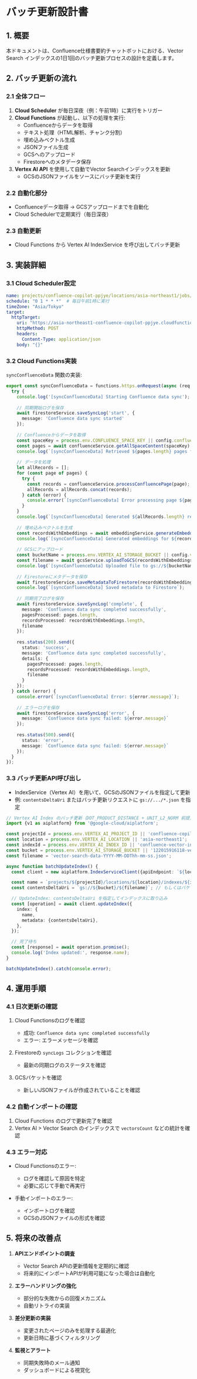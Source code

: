 # バッチ更新設計書

## 1. 概要

本ドキュメントは、Confluence仕様書要約チャットボットにおける、Vector Search インデックスの1日1回のバッチ更新プロセスの設計を定義します。

## 2. バッチ更新の流れ

### 2.1 全体フロー

1. **Cloud Scheduler** が毎日深夜（例：午前1時）に実行をトリガー
2. **Cloud Functions** が起動し、以下の処理を実行:
   - Confluenceからデータを取得
   - テキスト処理（HTML解析、チャンク分割）
   - 埋め込みベクトル生成
   - JSONファイル生成
   - GCSへのアップロード
   - Firestoreへのメタデータ保存
3. **Vertex AI API** を使用して自動でVector Searchインデックスを更新
   - GCSのJSONファイルをソースにバッチ更新を実行

### 2.2 自動化部分

- Confluenceデータ取得 → GCSアップロードまでを自動化
- Cloud Schedulerで定期実行（毎日深夜）

### 2.3 自動更新

- Cloud Functions から Vertex AI IndexService を呼び出してバッチ更新

## 3. 実装詳細

### 3.1 Cloud Scheduler設定

```yaml
name: projects/confluence-copilot-ppjye/locations/asia-northeast1/jobs/daily-confluence-sync
schedule: "0 1 * * *"  # 毎日午前1時に実行
timeZone: "Asia/Tokyo"
target:
  httpTarget:
    uri: "https://asia-northeast1-confluence-copilot-ppjye.cloudfunctions.net/syncConfluenceData"
    httpMethod: POST
    headers:
      Content-Type: application/json
    body: "{}"
```

### 3.2 Cloud Functions実装

`syncConfluenceData` 関数の実装:

```typescript
export const syncConfluenceData = functions.https.onRequest(async (req, res) => {
  try {
    console.log('[syncConfluenceData] Starting Confluence data sync');
    
    // 同期開始ログを保存
    await firestoreService.saveSyncLog('start', {
      message: 'Confluence data sync started'
    });
    
    // Confluenceからデータを取得
    const spaceKey = process.env.CONFLUENCE_SPACE_KEY || config.confluence?.space_key;
    const pages = await confluenceService.getAllSpaceContent(spaceKey);
    console.log(`[syncConfluenceData] Retrieved ${pages.length} pages from Confluence`);
    
    // データを処理
    let allRecords = [];
    for (const page of pages) {
      try {
        const records = confluenceService.processConfluencePage(page);
        allRecords = allRecords.concat(records);
      } catch (error) {
        console.error(`[syncConfluenceData] Error processing page ${page.id}: ${error.message}`);
      }
    }
    console.log(`[syncConfluenceData] Generated ${allRecords.length} records`);
    
    // 埋め込みベクトルを生成
    const recordsWithEmbeddings = await embeddingService.generateEmbeddings(allRecords);
    console.log(`[syncConfluenceData] Generated embeddings for ${recordsWithEmbeddings.length}/${allRecords.length} records`);
    
    // GCSにアップロード
    const bucketName = process.env.VERTEX_AI_STORAGE_BUCKET || config.vertexai?.storage_bucket;
    const filename = await gcsService.uploadToGCS(recordsWithEmbeddings, bucketName);
    console.log(`[syncConfluenceData] Uploaded file to gs://${bucketName}/${filename}`);
    
    // Firestoreにメタデータを保存
    await firestoreService.saveMetadataToFirestore(recordsWithEmbeddings);
    console.log(`[syncConfluenceData] Saved metadata to Firestore`);
    
    // 同期完了ログを保存
    await firestoreService.saveSyncLog('complete', {
      message: 'Confluence data sync completed successfully',
      pagesProcessed: pages.length,
      recordsProcessed: recordsWithEmbeddings.length,
      filename
    });
    
    res.status(200).send({
      status: 'success',
      message: 'Confluence data sync completed successfully',
      details: {
        pagesProcessed: pages.length,
        recordsProcessed: recordsWithEmbeddings.length,
        filename
      }
    });
  } catch (error) {
    console.error(`[syncConfluenceData] Error: ${error.message}`);
    
    // エラーログを保存
    await firestoreService.saveSyncLog('error', {
      message: `Confluence data sync failed: ${error.message}`
    });
    
    res.status(500).send({
      status: 'error',
      message: `Confluence data sync failed: ${error.message}`
    });
  }
});
```

### 3.3 バッチ更新API呼び出し

- IndexService（Vertex AI）を用いて、GCSのJSONファイルを指定して更新
- 例: `contentsDeltaUri` またはバッチ更新リクエストに `gs://.../*.json` を指定

```typescript
// Vertex AI Index のバッチ更新（DOT_PRODUCT_DISTANCE + UNIT_L2_NORM 前提）
import {v1 as aiplatform} from '@google-cloud/aiplatform';

const projectId = process.env.VERTEX_AI_PROJECT_ID || 'confluence-copilot-ppjye';
const location = process.env.VERTEX_AI_LOCATION || 'asia-northeast1';
const indexId = process.env.VERTEX_AI_INDEX_ID || 'confluence-vector-index';
const bucket = process.env.VERTEX_AI_STORAGE_BUCKET || '122015916118-vector-search';
const filename = 'vector-search-data-YYYY-MM-DDThh-mm-ss.json';

async function batchUpdateIndex() {
  const client = new aiplatform.IndexServiceClient({apiEndpoint: `${location}-aiplatform.googleapis.com`});

  const name = `projects/${projectId}/locations/${location}/indexes/${indexId}`;
  const contentsDeltaUri = `gs://${bucket}/${filename}`; // もしくはバケットルート/複数ファイル

  // UpdateIndex: contentsDeltaUri を指定してインデックスに取り込み
  const [operation] = await client.updateIndex({
    index: {
      name,
      metadata: {contentsDeltaUri},
    },
  });

  // 完了待ち
  const [response] = await operation.promise();
  console.log('Index updated:', response.name);
}

batchUpdateIndex().catch(console.error);
```

## 4. 運用手順

### 4.1 日次更新の確認

1. Cloud Functionsのログを確認
   - 成功: `Confluence data sync completed successfully`
   - エラー: エラーメッセージを確認

2. Firestoreの `syncLogs` コレクションを確認
   - 最新の同期ログのステータスを確認

3. GCSバケットを確認
   - 新しいJSONファイルが作成されていることを確認

### 4.2 自動インポートの確認

1. Cloud Functions のログで更新完了を確認
2. Vertex AI > Vector Search のインデックスで `vectorsCount` などの統計を確認

### 4.3 エラー対応

- Cloud Functionsのエラー:
  - ログを確認して原因を特定
  - 必要に応じて手動で再実行

- 手動インポートのエラー:
  - インポートログを確認
  - GCSのJSONファイルの形式を確認

## 5. 将来の改善点

1. **APIエンドポイントの調査**
   - Vector Search APIの更新情報を定期的に確認
   - 将来的にインポートAPIが利用可能になった場合は自動化

2. **エラーハンドリングの強化**
   - 部分的な失敗からの回復メカニズム
   - 自動リトライの実装

3. **差分更新の実装**
   - 変更されたページのみを処理する最適化
   - 更新日時に基づくフィルタリング

4. **監視とアラート**
   - 同期失敗時のメール通知
   - ダッシュボードによる視覚化
